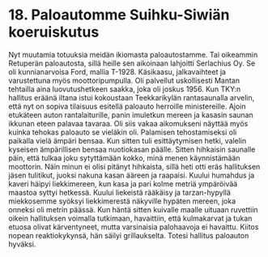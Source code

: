 


    
# 18. Paloautomme Suihku-Siwiän koeruiskutus

Nyt muutamia totuuksia meidän ikiomasta paloautostamme. Tai oikeammin Retuperän paloautosta, sillä heille sen aikoinaan 
lahjoitti Serlachius Oy. Se oli kunnianarvoisa Ford, mallia T-1928. Käsikaasu, jalkavaihteet ja varustettuna myös 
moottoripumpulla. Oli palvellut uskollisesti Mantan tehtailla aina luovutushetkeen saakka, joka oli joskus 1956. Kun TKY:n 
hallitus eräänä iltana istui kokoustaan Teekkarikylän rantasaunalla arvelin, että nyt on sopiva tilaisuus esitellä paloauto 
herroille ministereille. Ajoin etukäteen auton rantalaiturille, panin imuletkun mereen ja kasasin saunan ikkunan eteen 
palavaa tavaraa. Oli siis vakaa aikomukseni näyttää myös kuinka tehokas paloauto se vieläkin oli. Palamisen tehostamiseksi 
oli paikalla vielä ämpäri bensaa. Kun sitten tuli esittäytymisen hetki, valelin kyseisen ämpärillisen bensaa nuotiokasan 
päälle. Sitten hihkaisin saunalle päin, että tulkaa joku sytyttämään kokko, minä menen käynnistämään moottorin. Näin 
minun ei olisi pitänyt hihkaista, sillä heti otti eräs hallituksen jäsen tulitikut, juoksi nakuna kasan ääreen ja raapaisi. Kuului 
humahdus ja kaveri häipyi liekkimereen, kun kasa ja pari kolme metriä ympäröivää maastoa syttyi hetkessä. Kuului liekeistä 
rääkäisy ja tarzan-hypyllä miekkosemme syöksyi liekkimerestä näkyville hypäten mereen, joka onneksi oli metrin päässä. 
Kun häntä sitten kuivalle maalle uituaan ruvettiin oikein hallituksen voimalla tutkimaan, havaittiin, että kulmakarvat ja 
tukan etuosa olivat kärventyneet, mutta varsinaisia palohaavoja ei havaittu. Kiitos nopean reaktiokykynsä, hän säilyi 
grillaukselta. Totesi hallitus paloauton hyväksi.
